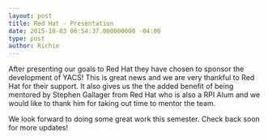 ```yaml
---
layout: post
title: Red Hat - Presentation
date: 2015-10-03 06:54:37.000000000 -04:00
type: post
author: Richie
---
```


After presenting our goals to Red Hat they have chosen to sponsor the development of YACS! This is great news and we are very thankful to Red Hat for their support. It also gives us the the added benefit of being mentored by Stephen Gallager from Red Hat who is also a RPI Alum and we would like to thank him for taking out time to mentor the team.

We look forward to doing some great work this semester. Check back soon for more updates!

